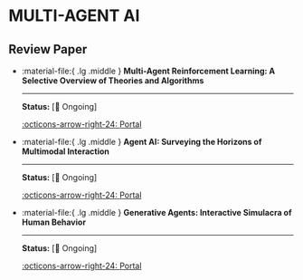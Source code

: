# MULTI-AGENT AI

## Review Paper

<div class="grid cards" markdown>

-  :material-file:{ .lg .middle } __Multi-Agent Reinforcement Learning: A Selective Overview of Theories and Algorithms__

    ---

    **Status:** [🚧 Ongoing]

    [:octicons-arrow-right-24: <a href="https://arxiv.org/abs/1911.10635" target="_blank"> Portal </a>](#)

-  :material-file:{ .lg .middle } __Agent AI: Surveying the Horizons of Multimodal Interaction__

    ---

    **Status:** [🚧 Ongoing]

    [:octicons-arrow-right-24: <a href="https://arxiv.org/pdf/2401.03568.pdf" target="_blank"> Portal </a>](#)


-  :material-file:{ .lg .middle } __Generative Agents: Interactive Simulacra of Human Behavior__

    ---

    **Status:** [🚧 Ongoing]

    [:octicons-arrow-right-24: <a href="https://arxiv.org/pdf/2006.02905.pdf" target="_blank"> Portal </a>](#)

</div>